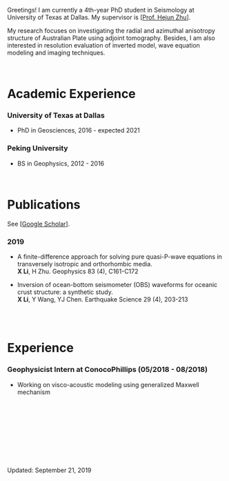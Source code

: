 Greetings! I am currently a 4th-year PhD student in Seismology at University of Texas at Dallas. My supervisor is [[Prof. Hejun Zhu](https://scholar.google.com/citations?user=dCUgUwYAAAAJ&hl=en)].

My research focuses on investigating the radial and azimuthal anisotropy structure of Australian Plate using adjoint tomography. Besides, I am also interested in resolution evaluation of inverted model, wave equation modeling and imaging techniques.


<br>

# Academic Experience

### University of Texas at Dallas
  - PhD in Geosciences, 2016 - expected 2021


### Peking University 
  - BS in Geophysics, 2012 - 2016


<br>

# Publications

See [[Google Scholar](https://scholar.google.com/citations?user=4YCam8UAAAAJ&hl=en&oi=ao)]. 

### 2019

- A finite-difference approach for solving pure quasi-P-wave equations in transversely isotropic and orthorhombic media. <br>
  **X Li**, H Zhu.
  Geophysics 83 (4), C161-C172

- Inversion of ocean-bottom seismometer (OBS) waveforms for oceanic crust structure: a synthetic study. <br>
  **X Li**, Y Wang, YJ Chen.
  Earthquake Science 29 (4), 203-213
  

<br>

<br>

# Experience


### Geophysicist Intern at ConocoPhillips  (05/2018 - 08/2018)
  - Working on visco-acoustic modeling using generalized Maxwell mechanism



<br>
<br>
<br>
<br>
<br>
<br>
<br>
<br>


Updated: September 21, 2019


